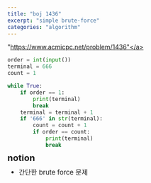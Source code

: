 ```yaml
---
title: "boj 1436"
excerpt: "simple brute-force"
categories: "algorithm"
---
```


<a herf = "https://www.acmicpc.net/problem/1436">"https://www.acmicpc.net/problem/1436"</a>

```python
order = int(input())
terminal = 666
count = 1

while True:
    if order == 1:
        print(terminal)
        break
    terminal = terminal + 1
    if '666' in str(terminal):  
        count = count + 1
        if order == count:
            print(terminal)
            break
```

<div style = "font-size: 20px; line-height: 15px;">
<strong>notion</strong><br>
</div>

<div style = "font-size: 15px; line-height: 20px;">
<ul>
<li>간단한 brute force 문제</li>
</ul>





        